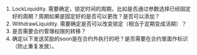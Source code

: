 1. LockLiquidity. 需要确定，锁定时间的周期，比如是否通过参数选择已经固定好的周期？周期如果是固定好的是否可以更改？是否可以添加？
2. WithdrawLiquidity. 需要确定是否可以改变锁定（相当于定期变成活期）？
3. 是否需要合约管理权限的转移？
4. 确定以下发送奖励的soon是在合约外执行的吧？是否需要在合约里面作标识（防止重复发放）。